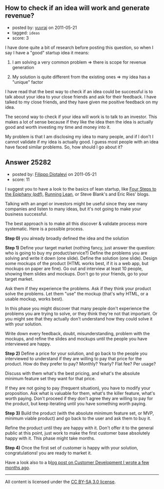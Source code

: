 ## How to check if an idea will work and generate revenue?

- posted by: [yuvraj](https://stackexchange.com/users/-1/10676-yuvraj) on 2011-05-21
- tagged: `ideas`
- score: 3

I have done quite a bit of research before posting this question, so when I say I have a "good" startup idea it means: 

1. I am solving a very common problem => there is scope for revenue generation
  
2. My solution is quite different from the existing ones => my idea has a "unique" factor

I have read that the best way to check if an idea could be successful is to talk about your idea to your close friends and ask for their feedback. I have talked to my close friends, and they have given me positive feedback on my idea.

The second way to check if your idea will work is to talk to an investor. This makes a lot of sense because if they like the idea then the idea is actually good and worth investing my time and money into it.

My problem is that I am disclosing my idea to many people, and if I don't I cannot validate if my idea is actually good. I guess most people with an idea have faced similar problems. So, how should I go about it?


## Answer 25282

- posted by: [Filippo Diotalevi](https://stackexchange.com/users/-1/4482-filippo-diotalevi) on 2011-05-21
- score: 11

<p>I suggest you to have a look to the basics of lean startup, like <a href="http://www.stanford.edu/group/e145/cgi-bin/winter/drupal/upload/handouts/Four_Steps.pdf" rel="nofollow">Four Steps to the Epiphany (pdf)</a>, <a href="http://www.runningleanhq.com/" rel="nofollow">Running Lean</a>, or Steve Blank's and Eric Ries' blogs. </p>

<p>Talking with an angel or investors might be useful since they see many companies and listen to many ideas, but it's not going to make your business successful.</p>

<p>The best approach is to make all this discover &amp; validate process more systematic. Here is a possible process.</p>

<p><strong>Step 0)</strong> you already broadly defined the idea and the solution</p>

<p><strong>Step 1)</strong> Define your target market (nothing fancy, just answer the question: who is going to buy my product/service?) Define the problems you are solving and write it down (one slide). Define the solution (one slide). Design some mockups of the product (HTML works best, if it is a web app, but mockups on paper are fine).
Go out and interview at least 10 people, showing them slides and mockups. Don't go to your friends, go to your target market.</p>

<p>Ask them if they experience the problems. Ask if they think your product solve the problems. Let them "use" the mockup (that's why HTML, or a usable mockup, works best). </p>

<p>In this phase you might discover that many people don't experience the problems you are trying to solve, or they think they're not that important. Or you might see that they actually don't understand how they could solve it with your solution.</p>

<p>Write down every feedback, doubt, misunderstanding, problem with the mockups, and refine the slides and mockups until the people you have interviewed are happy.</p>

<p><strong>Step 2)</strong> Define a price for your solution, and go back to the people you interviewed to understand if they are willing to pay that price for the product. How do they prefer to pay? Monthly? Yearly? Flat fee? Per usage? </p>

<p>Discuss with them what's the best pricing, and what's the absolute minimum feature set they want for that price.</p>

<p>If they are not going to pay (frequent situation), you have to modify your proposition. Ask what is valuable for them, what's the killer feature, what's worth paying. Don't proceed if they don't agree they are willing to pay for the product, but keep iterating until you have something worth paying. </p>

<p><strong>Step 3)</strong> Build the product (with the absolute minimum feature set, or MVP, minimum viable product) and go back to the user and ask them to buy it.</p>

<p>Refine the product until they are happy with it. Don't offer it to the general public at this point, just work to make the first customer base absolutely happy with it. This phase might take months.</p>

<p><strong>Step 4)</strong> Once the first set of customer is happy with your solution, congratulations! you are ready to market it.</p>

<p>Have a look also to a b<a href="http://www.diotalevi.com/2010/12/18/customer-development-in-10-weeks/" rel="nofollow">log post on Customer Development I wrote a few months ago</a>.</p>




---

All content is licensed under the [CC BY-SA 3.0 license](https://creativecommons.org/licenses/by-sa/3.0/).
